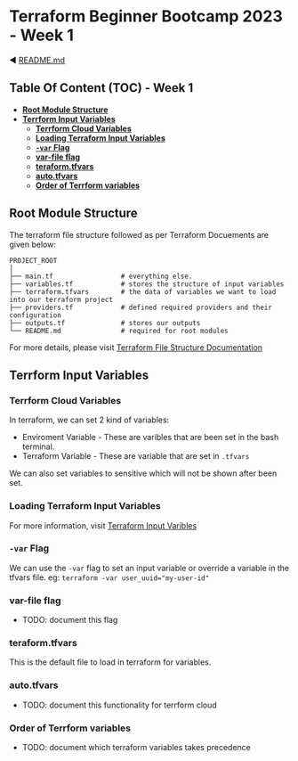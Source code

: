 # Terraform Beginner Bootcamp 2023 - Week 1

:arrow_backward: [README.md](../README.md) 

## Table Of Content (TOC) - Week 1

- **[Root Module Structure](#root-module-structure)**
- **[Terrform Input Variables](#terrform-input-variables)**
  - **[Terrform Cloud Variables](#terrform-cloud-variables)**
  - **[Loading Terraform Input Variables](#loading-terraform-input-variables)**
  - **[`-var` Flag](#--var--flag)**
  - **[var-file flag](#var-file-flag)**
  - **[teraform.tfvars](#teraformtfvars)**
  - **[auto.tfvars](#autotfvars)**
  - **[Order of Terrform variables](#order-of-terrform-variables)**
## Root Module Structure

The terraform file structure followed as per Terraform Docuements are given below:

```
PROJECT_ROOT
│
├── main.tf                 # everything else.
├── variables.tf            # stores the structure of input variables
├── terraform.tfvars        # the data of variables we want to load into our terraform project
├── providers.tf            # defined required providers and their configuration
├── outputs.tf              # stores our outputs
└── README.md               # required for root modules
```

For more details, please visit  [Terraform File Structure Documentation](https://developer.hashicorp.com/terraform/language/modules/develop/structure)


## Terrform Input Variables
### Terrform Cloud Variables

In terraform, we can set 2 kind of variables:

 - Enviroment Variable  - These are varibles that are been set in the bash terminal.
 - Terraform Variable   - These are variable that are set in `.tfvars` 

 We can also set variables to sensitive which will not be shown after been set.

### Loading Terraform Input Variables

For more information, visit [Terraform Input Varibles](https://developer.hashicorp.com/terraform/language/values/variables)

### `-var` Flag
We can use the `-var` flag to set an input variable or override a variable in the tfvars file. eg: `terraform -var user_uuid="my-user-id"`

### var-file flag

 - TODO: document this flag

### teraform.tfvars

This is the default file to load in terraform for variables.

### auto.tfvars

- TODO: document this functionality for terrform cloud

### Order of Terrform variables

- TODO: document which terraform variables takes precedence

